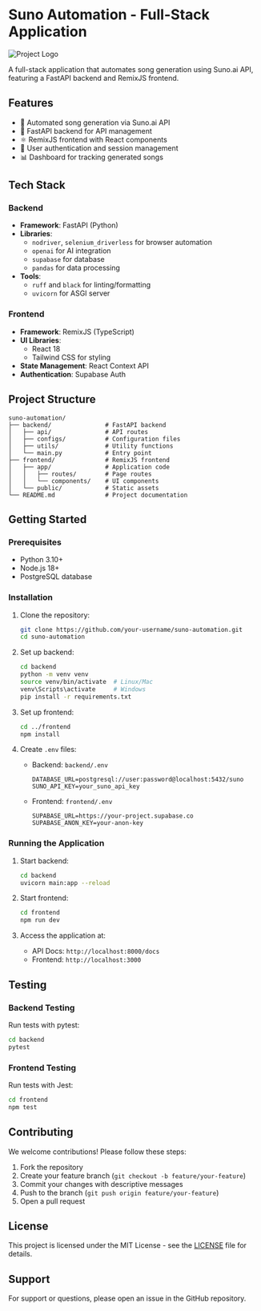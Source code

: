 # Suno Automation - Full-Stack Application

![Project Logo](https://via.placeholder.com/150) <!-- Add actual logo later -->

A full-stack application that automates song generation using Suno.ai API, featuring a FastAPI backend and RemixJS frontend.

## Features
- 🎵 Automated song generation via Suno.ai API
- 🚀 FastAPI backend for API management
- ⚛️ RemixJS frontend with React components
- 🔐 User authentication and session management
- 📊 Dashboard for tracking generated songs

## Tech Stack
### Backend
- **Framework**: FastAPI (Python)
- **Libraries**: 
  - `nodriver`, `selenium_driverless` for browser automation
  - `openai` for AI integration
  - `supabase` for database
  - `pandas` for data processing
- **Tools**: 
  - `ruff` and `black` for linting/formatting
  - `uvicorn` for ASGI server

### Frontend
- **Framework**: RemixJS (TypeScript)
- **UI Libraries**: 
  - React 18
  - Tailwind CSS for styling
- **State Management**: React Context API
- **Authentication**: Supabase Auth

## Project Structure
```
suno-automation/
├── backend/               # FastAPI backend
│   ├── api/               # API routes
│   ├── configs/           # Configuration files
│   ├── utils/             # Utility functions
│   └── main.py            # Entry point
├── frontend/              # RemixJS frontend
│   ├── app/               # Application code
│   │   ├── routes/        # Page routes
│   │   └── components/    # UI components
│   └── public/            # Static assets
└── README.md              # Project documentation
```

## Getting Started
### Prerequisites
- Python 3.10+
- Node.js 18+
- PostgreSQL database

### Installation
1. Clone the repository:
   ```bash
   git clone https://github.com/your-username/suno-automation.git
   cd suno-automation
   ```

2. Set up backend:
   ```bash
   cd backend
   python -m venv venv
   source venv/bin/activate  # Linux/Mac
   venv\Scripts\activate     # Windows
   pip install -r requirements.txt
   ```

3. Set up frontend:
   ```bash
   cd ../frontend
   npm install
   ```

4. Create `.env` files:
   - Backend: `backend/.env`
     ```
     DATABASE_URL=postgresql://user:password@localhost:5432/suno
     SUNO_API_KEY=your_suno_api_key
     ```
   - Frontend: `frontend/.env`
     ```
     SUPABASE_URL=https://your-project.supabase.co
     SUPABASE_ANON_KEY=your-anon-key
     ```

### Running the Application
1. Start backend:
   ```bash
   cd backend
   uvicorn main:app --reload
   ```

2. Start frontend:
   ```bash
   cd frontend
   npm run dev
   ```

3. Access the application at:
   - API Docs: `http://localhost:8000/docs`
   - Frontend: `http://localhost:3000`

## Testing
### Backend Testing
Run tests with pytest:
```bash
cd backend
pytest
```

### Frontend Testing
Run tests with Jest:
```bash
cd frontend
npm test
```

## Contributing
We welcome contributions! Please follow these steps:
1. Fork the repository
2. Create your feature branch (`git checkout -b feature/your-feature`)
3. Commit your changes with descriptive messages
4. Push to the branch (`git push origin feature/your-feature`)
5. Open a pull request

## License
This project is licensed under the MIT License - see the [LICENSE](LICENSE) file for details.

## Support
For support or questions, please open an issue in the GitHub repository.